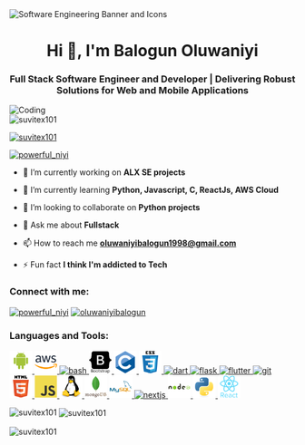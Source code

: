<img src="https://media.istockphoto.com/id/636526232/vector/software-engineering-banner-and-icons.jpg?s=170667a&w=0&k=20&c=l2guNn4wqKHIYoM0nLJyeYX8WMlrDYmStypGtTgVVTQ=" width="1000" alt="Software Engineering Banner and Icons">

<h1 align="center">Hi 👋, I'm Balogun Oluwaniyi</h1>
<h3 align="center">Full Stack Software Engineer and Developer | Delivering Robust Solutions for Web and Mobile Applications</h3>
<img align="right" src="https://www.lambdatest.com/resources/images/news24.gif" alt="Coding" width="1000">

<p align="left"> <img src="https://komarev.com/ghpvc/?username=suvitex101&label=Profile%20views&color=0e75b6&style=flat" alt="suvitex101" /> </p>

<p align="left"> <a href="https://github.com/ryo-ma/github-profile-trophy"><img src="https://github-profile-trophy.vercel.app/?username=suvitex101" alt="suvitex101" /></a> </p>

<p align="left"> <a href="https://twitter.com/powerful_niyi" target="blank"><img src="https://img.shields.io/twitter/follow/powerful_niyi?logo=twitter&style=for-the-badge" alt="powerful_niyi" /></a> </p>

- 🔭 I’m currently working on **ALX SE projects**

- 🌱 I’m currently learning **Python, Javascript, C, ReactJs, AWS Cloud**

- 👯 I’m looking to collaborate on **Python projects**

- 💬 Ask me about **Fullstack**

- 📫 How to reach me **oluwaniyibalogun1998@gmail.com**

- ⚡ Fun fact **I think I'm addicted to Tech**

<h3 align="left">Connect with me:</h3>
<p align="left">
<a href="https://twitter.com/powerful_niyi" target="blank"><img align="center" src="https://raw.githubusercontent.com/rahuldkjain/github-profile-readme-generator/master/src/images/icons/Social/twitter.svg" alt="powerful_niyi" height="30" width="40" /></a>
<a href="https://linkedin.com/in/oluwaniyibalogun" target="blank"><img align="center" src="https://raw.githubusercontent.com/rahuldkjain/github-profile-readme-generator/master/src/images/icons/Social/linked-in-alt.svg" alt="oluwaniyibalogun" height="30" width="40" /></a>
</p>

<h3 align="left">Languages and Tools:</h3>
<p align="left"> <a href="https://developer.android.com" target="_blank" rel="noreferrer"> <img src="https://raw.githubusercontent.com/devicons/devicon/master/icons/android/android-original-wordmark.svg" alt="android" width="40" height="40"/> </a> <a href="https://aws.amazon.com" target="_blank" rel="noreferrer"> <img src="https://raw.githubusercontent.com/devicons/devicon/master/icons/amazonwebservices/amazonwebservices-original-wordmark.svg" alt="aws" width="40" height="40"/> </a> <a href="https://www.gnu.org/software/bash/" target="_blank" rel="noreferrer"> <img src="https://www.vectorlogo.zone/logos/gnu_bash/gnu_bash-icon.svg" alt="bash" width="40" height="40"/> </a> <a href="https://getbootstrap.com" target="_blank" rel="noreferrer"> <img src="https://raw.githubusercontent.com/devicons/devicon/master/icons/bootstrap/bootstrap-plain-wordmark.svg" alt="bootstrap" width="40" height="40"/> </a> <a href="https://www.cprogramming.com/" target="_blank" rel="noreferrer"> <img src="https://raw.githubusercontent.com/devicons/devicon/master/icons/c/c-original.svg" alt="c" width="40" height="40"/> </a> <a href="https://www.w3schools.com/css/" target="_blank" rel="noreferrer"> <img src="https://raw.githubusercontent.com/devicons/devicon/master/icons/css3/css3-original-wordmark.svg" alt="css3" width="40" height="40"/> </a> <a href="https://dart.dev" target="_blank" rel="noreferrer"> <img src="https://www.vectorlogo.zone/logos/dartlang/dartlang-icon.svg" alt="dart" width="40" height="40"/> </a> <a href="https://flask.palletsprojects.com/" target="_blank" rel="noreferrer"> <img src="https://www.vectorlogo.zone/logos/pocoo_flask/pocoo_flask-icon.svg" alt="flask" width="40" height="40"/> </a> <a href="https://flutter.dev" target="_blank" rel="noreferrer"> <img src="https://www.vectorlogo.zone/logos/flutterio/flutterio-icon.svg" alt="flutter" width="40" height="40"/> </a> <a href="https://git-scm.com/" target="_blank" rel="noreferrer"> <img src="https://www.vectorlogo.zone/logos/git-scm/git-scm-icon.svg" alt="git" width="40" height="40"/> </a> <a href="https://www.w3.org/html/" target="_blank" rel="noreferrer"> <img src="https://raw.githubusercontent.com/devicons/devicon/master/icons/html5/html5-original-wordmark.svg" alt="html5" width="40" height="40"/> </a> <a href="https://developer.mozilla.org/en-US/docs/Web/JavaScript" target="_blank" rel="noreferrer"> <img src="https://raw.githubusercontent.com/devicons/devicon/master/icons/javascript/javascript-original.svg" alt="javascript" width="40" height="40"/> </a> <a href="https://www.linux.org/" target="_blank" rel="noreferrer"> <img src="https://raw.githubusercontent.com/devicons/devicon/master/icons/linux/linux-original.svg" alt="linux" width="40" height="40"/> </a> <a href="https://www.mongodb.com/" target="_blank" rel="noreferrer"> <img src="https://raw.githubusercontent.com/devicons/devicon/master/icons/mongodb/mongodb-original-wordmark.svg" alt="mongodb" width="40" height="40"/> </a> <a href="https://www.mysql.com/" target="_blank" rel="noreferrer"> <img src="https://raw.githubusercontent.com/devicons/devicon/master/icons/mysql/mysql-original-wordmark.svg" alt="mysql" width="40" height="40"/> </a> <a href="https://nextjs.org/" target="_blank" rel="noreferrer"> <img src="https://cdn.worldvectorlogo.com/logos/nextjs-2.svg" alt="nextjs" width="40" height="40"/> </a> <a href="https://nodejs.org" target="_blank" rel="noreferrer"> <img src="https://raw.githubusercontent.com/devicons/devicon/master/icons/nodejs/nodejs-original-wordmark.svg" alt="nodejs" width="40" height="40"/> </a> <a href="https://www.python.org" target="_blank" rel="noreferrer"> <img src="https://raw.githubusercontent.com/devicons/devicon/master/icons/python/python-original.svg" alt="python" width="40" height="40"/> </a> <a href="https://reactjs.org/" target="_blank" rel="noreferrer"> <img src="https://raw.githubusercontent.com/devicons/devicon/master/icons/react/react-original-wordmark.svg" alt="react" width="40" height="40"/> </a> </p>

<p><img align="left" src="https://github-readme-stats.vercel.app/api/top-langs?username=suvitex101&show_icons=true&locale=en&layout=compact" alt="suvitex101" /></p>

<p>&nbsp;<img align="center" src="https://github-readme-stats.vercel.app/api?username=suvitex101&show_icons=true&locale=en" alt="suvitex101" /></p>

<p><img align="center" src="https://github-readme-streak-stats.herokuapp.com/?user=suvitex101&" alt="suvitex101" /></p>
